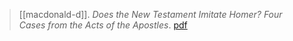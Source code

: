 > [[macdonald-d]]. *Does the New Testament Imitate Homer? Four Cases from the Acts of the Apostles*. [pdf](macdonald-d2003.pdf)